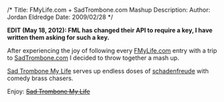 /*
Title: FMyLife.com + SadTrombone.com Mashup
Description:
Author: Jordan Eldredge
Date: 2009/02/28
*/

<strong>EDIT (May 18, 2012): FML has changed their API to require a key, I have written them asking for such a key.</strong>

After experiencing the joy of following every <a href="http://www.fmylife.com">FMyLife.com</a> entry with a trip to <a href="http://www.sadtrombone.com">SadTrombone.com</a> I decided to throw together a mash up.

<a href="http://www.classicalcode.com/projects/sadtrombonemylife/" target="_blank">Sad Trombone My Life</a> serves up endless doses of <a href="http://en.wikipedia.org/wiki/Schadenfreude">schadenfreude</a> with comedy brass chasers.

Enjoy: <del datetime="2014-06-02T03:25:41+00:00"><a href="" target="_blank">Sad Trombone My Life</a></del>